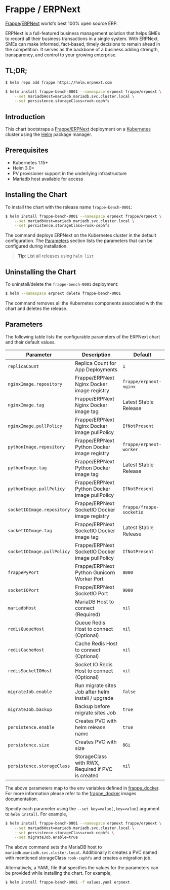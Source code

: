 # Frappe / ERPNext

[Frappe](https://frappe.io)/[ERPNext](https://erpnext.com) world's best 100% open source ERP.

ERPNext is a full-featured business management solution that helps SMEs to record all their business transactions in a single system. With ERPNext, SMEs can make informed, fact-based, timely decisions to remain ahead in the competition. It serves as the backbone of a business adding strength, transparency, and control to your growing enterprise.

## TL;DR;

```bash
$ helm repo add frappe https://helm.erpnext.com

$ helm install frappe-bench-0001 --namespace erpnext frappe/erpnext \
    --set mariadbHost=mariadb.mariadb.svc.cluster.local \
    --set persistence.storageClass=rook-cephfs
```

## Introduction

This chart bootstraps a [Frappe/ERPNext](https://github.com/frappe/frappe_docker) deployment on a [Kubernetes](http://kubernetes.io) cluster using the [Helm](https://helm.sh) package manager.


## Prerequisites

- Kubernetes 1.15+
- Helm 3.0+
- PV provisioner support in the underlying infrastructure
- Mariadb host available for access

## Installing the Chart

To install the chart with the release name `frappe-bench-0001`:

```bash
$ helm install frappe-bench-0001 --namespace erpnext frappe/erpnext \
    --set mariadbHost=mariadb.mariadb.svc.cluster.local \
    --set persistence.storageClass=rook-cephfs
```

The command deploys ERPNext on the Kubernetes cluster in the default configuration. The [Parameters](#parameters) section lists the parameters that can be configured during installation.

> **Tip**: List all releases using `helm list`

## Uninstalling the Chart

To uninstall/delete the `frappe-bench-0001` deployment:

```bash
$ helm --namespace erpnext delete frappe-bench-0001
```

The command removes all the Kubernetes components associated with the chart and deletes the release.

## Parameters

The following table lists the configurable parameters of the ERPNext chart and their default values.

| Parameter                        | Description                                         | Default                         |
|----------------------------------|-----------------------------------------------------|---------------------------------|
| `replicaCount`                   | Replica Count for App Deployments                   | `1`                             |
| `nginxImage.repository`          | Frappe/ERPNext Nginx Docker image registry          | `frappe/erpnext-nginx`          |
| `nginxImage.tag`                 | Frappe/ERPNext Nginx Docker image tag               | Latest Stable Release           |
| `nginxImage.pullPolicy`          | Frappe/ERPNext Nginx Docker image pullPolicy        | `IfNotPresent`                  |
| `pythonImage.repository`         | Frappe/ERPNext Python Docker image registry         | `frappe/erpnext-worker`         |
| `pythonImage.tag`                | Frappe/ERPNext Python Docker image tag              | Latest Stable Release           |
| `pythonImage.pullPolicy`         | Frappe/ERPNext Python Docker image pullPolicy       | `IfNotPresent`                  |
| `socketIOImage.repository`       | Frappe/ERPNext SocketIO Docker image registry       | `frappe/frappe-socketio`        |
| `socketIOImage.tag`              | Frappe/ERPNext SocketIO Docker image tag            | Latest Stable Release           |
| `socketIOImage.pullPolicy`       | Frappe/ERPNext SocketIO Docker image pullPolicy     | `IfNotPresent`                  |
| `frappePyPort`                   | Frappe/ERPNext Python Gunicorn Worker Port          | `8000`                          |
| `socketIOPort`                   | Frappe/ERPNext SocketIO Port                        | `9000`                          |
| `mariadbHost`                    | MariaDB Host to connect (Required)                  | `nil`                           |
| `redisQueueHost`                 | Queue Redis Host to connect (Optional)              | `nil`                           |
| `redisCacheHost`                 | Cache Redis Host to connect (Optional)              | `nil`                           |
| `redisSocketIOHost`              | Socket IO Redis Host to connect (Optional)          | `nil`                           |
| `migrateJob.enable`              | Run migrate sites Job after helm install / upgrade  | `false`                         |
| `migrateJob.backup`              | Backup before migrate sites Job                     | `true`                          |
| `persistence.enable`             | Creates PVC with helm release name                  | `true`                          |
| `persistence.size`               | Creates PVC with size                               | `8Gi`                           |
| `persistence.storageClass`       | StorageClass with RWX, Required if PVC is created   | `nil`                           |

The above parameters map to the env variables defined in [frappe_docker](http://github.com/frappe/frappe_docker). For more information please refer to the [frappe_docker](http://github.com/frappe/frappe_docker) images documentation.

Specify each parameter using the `--set key=value[,key=value]` argument to `helm install`. For example,

```bash
$ helm install frappe-bench-0001 --namespace erpnext frappe/erpnext \
    --set mariadbHost=mariadb.mariadb.svc.cluster.local \
    --set persistence.storageClass=rook-cephfs \
    --set migrateJob.enable=true
```

The above command sets the MariaDB host to `mariadb.mariadb.svc.cluster.local`. Additionally it creates a PVC named with mentioned storageClass `rook-cephfs` and creates a migration job.

Alternatively, a YAML file that specifies the values for the parameters can be provided while installing the chart. For example,

```bash
$ helm install frappe-bench-0001 -f values.yaml erpnext
```

